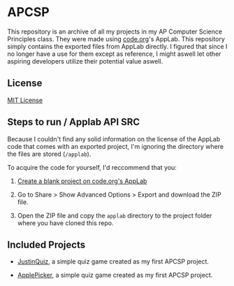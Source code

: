 # APCSP

This repository is an archive of all my projects in my AP Computer Science Principles class. 
They were made using [code.org](https://code.org)'s AppLab. This repository simply contains 
the exported files from AppLab directly. I figured that since I no longer have a use for them 
except as reference, I might aswell let other aspiring developers utilize their potential value 
aswell.

## License

[MIT License](https://github.com/justinhschaaf/apcsp/blob/master/LICENSE)

## Steps to run / Applab API SRC

Because I couldn't find any solid information on the license of the AppLab code that comes with 
an exported project, I'm ignoring the directory where the files are stored (`/applab`). 

To acquire the code for yourself, I'd reccommend that you:

1. [Create a blank project on code.org's AppLab](https://studio.code.org/projects/applab/new)

2. Go to Share > Show Advanced Options > Export and download the ZIP file.

3. Open the ZIP file and copy the `applab` directory to the project folder where you have cloned this repo.

## Included Projects

- [JustinQuiz](/JustinQuiz), a simple quiz game created as my first APCSP project.

- [ApplePicker](/ApplePicker), a simple quiz game created as my first APCSP project.
